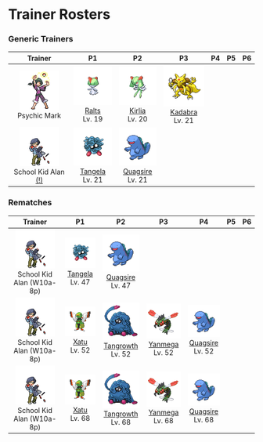 # Trainer Rosters

### Generic Trainers

| Trainer | P1 | P2 | P3 | P4 | P5 | P6 |
|:-------:|:--:|:--:|:--:|:--:|:--:|:--:|
| ![Psychic Mark](../../assets/trainers/psychic.png "Psychic Mark")<br>Psychic Mark | ![Ralts](../../assets/sprites/ralts/front.gif "Ralts")<br>[Ralts](../../pokemon/ralts.md/)<br>Lv. 19 | ![Kirlia](../../assets/sprites/kirlia/front.gif "Kirlia")<br>[Kirlia](../../pokemon/kirlia.md/)<br>Lv. 20 | ![Kadabra](../../assets/sprites/kadabra/front.gif "Kadabra")<br>[Kadabra](../../pokemon/kadabra.md/)<br>Lv. 21 |
| ![School Kid Alan [(!)](#rematches)](../../assets/trainers/school_kid.png "School Kid Alan [(!)](#rematches)")<br>School Kid Alan [(!)](#rematches) | ![Tangela](../../assets/sprites/tangela/front.gif "Tangela")<br>[Tangela](../../pokemon/tangela.md/)<br>Lv. 21 | ![Quagsire](../../assets/sprites/quagsire/front.gif "Quagsire")<br>[Quagsire](../../pokemon/quagsire.md/)<br>Lv. 21 |


### Rematches

| Trainer | P1 | P2 | P3 | P4 | P5 | P6 |
|:-------:|:--:|:--:|:--:|:--:|:--:|:--:|
| ![School Kid Alan (W10a-8p)](../../assets/trainers/school_kid.png "School Kid Alan (W10a-8p)")<br>School Kid Alan (W10a-8p) | ![Tangela](../../assets/sprites/tangela/front.gif "Tangela")<br>[Tangela](../../pokemon/tangela.md/)<br>Lv. 47 | ![Quagsire](../../assets/sprites/quagsire/front.gif "Quagsire")<br>[Quagsire](../../pokemon/quagsire.md/)<br>Lv. 47 |
| ![School Kid Alan (W10a-8p)](../../assets/trainers/school_kid.png "School Kid Alan (W10a-8p)")<br>School Kid Alan (W10a-8p) | ![Xatu](../../assets/sprites/xatu/front.gif "Xatu")<br>[Xatu](../../pokemon/xatu.md/)<br>Lv. 52 | ![Tangrowth](../../assets/sprites/tangrowth/front.gif "Tangrowth")<br>[Tangrowth](../../pokemon/tangrowth.md/)<br>Lv. 52 | ![Yanmega](../../assets/sprites/yanmega/front.gif "Yanmega")<br>[Yanmega](../../pokemon/yanmega.md/)<br>Lv. 52 | ![Quagsire](../../assets/sprites/quagsire/front.gif "Quagsire")<br>[Quagsire](../../pokemon/quagsire.md/)<br>Lv. 52 |
| ![School Kid Alan (W10a-8p)](../../assets/trainers/school_kid.png "School Kid Alan (W10a-8p)")<br>School Kid Alan (W10a-8p) | ![Xatu](../../assets/sprites/xatu/front.gif "Xatu")<br>[Xatu](../../pokemon/xatu.md/)<br>Lv. 68 | ![Tangrowth](../../assets/sprites/tangrowth/front.gif "Tangrowth")<br>[Tangrowth](../../pokemon/tangrowth.md/)<br>Lv. 68 | ![Yanmega](../../assets/sprites/yanmega/front.gif "Yanmega")<br>[Yanmega](../../pokemon/yanmega.md/)<br>Lv. 68 | ![Quagsire](../../assets/sprites/quagsire/front.gif "Quagsire")<br>[Quagsire](../../pokemon/quagsire.md/)<br>Lv. 68 |


